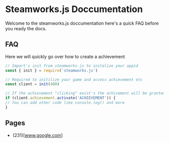 # Steamworks.js Doccumentation
Welcome to the steamworks.js doccumentation here's a quick FAQ before you ready the docs.
## FAQ
Here we will quickly go over how to create a achievement 

```js 
// Import's init from steamworks.js to initalize your appid
const { init } = require('steamworks.js')

// Required to initilize your game and access achievement etc
const client = init(480)

// If the achievement "clicking" exist's the achivement will be granted to the user.
if (client.achievement.activate('ACHIEVEMENT')) {
// You can add other code like console.log() and more
}
```
## Pages

* (231)[www.google.com]
